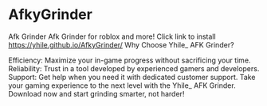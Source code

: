 # AfkyGrinder
Afk Grinder
Afk Grinder for roblox and more!
Click link to install 
https://yhile.github.io/AfkyGrinder/
Why Choose Yhile_ AFK Grinder?

Efficiency: Maximize your in-game progress without sacrificing your time.
Reliability: Trust in a tool developed by experienced gamers and developers.
Support: Get help when you need it with dedicated customer support.
Take your gaming experience to the next level with the Yhile_ AFK Grinder. Download now and start grinding smarter, not harder!

